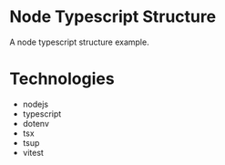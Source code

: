 # Node Typescript Structure
A node typescript structure example.

# Technologies
* nodejs
* typescript
* dotenv
* tsx
* tsup
* vitest
